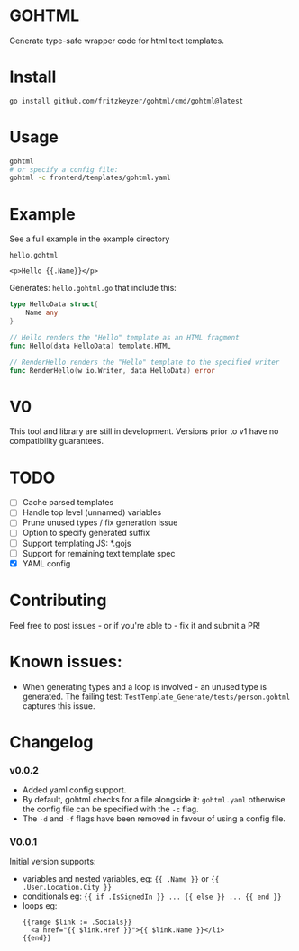 # GOHTML
Generate type-safe wrapper code for html text templates.

# Install
```sh
go install github.com/fritzkeyzer/gohtml/cmd/gohtml@latest
```

# Usage
```sh
gohtml
# or specify a config file:
gohtml -c frontend/templates/gohtml.yaml
```

# Example
See a full example in the example directory

`hello.gohtml`
```gotemplate
<p>Hello {{.Name}}</p>
```

Generates: `hello.gohtml.go` that include this:
```go
type HelloData struct{
	Name any
}

// Hello renders the "Hello" template as an HTML fragment
func Hello(data HelloData) template.HTML

// RenderHello renders the "Hello" template to the specified writer
func RenderHello(w io.Writer, data HelloData) error
```


# V0
This tool and library are still in development.
Versions prior to v1 have no compatibility guarantees.

# TODO
- [ ] Cache parsed templates
- [ ] Handle top level (unnamed) variables
- [ ] Prune unused types / fix generation issue
- [ ] Option to specify generated suffix
- [ ] Support templating JS: *.gojs
- [ ] Support for remaining text template spec
- [x] YAML config

# Contributing
Feel free to post issues - or if you're able to - fix it and submit a PR!

# Known issues:
- When generating types and a loop is involved - an unused type is generated. The failing test: `TestTemplate_Generate/tests/person.gohtml` captures this issue.

# Changelog

### v0.0.2
- Added yaml config support. 
- By default, gohtml checks for a file alongside it: `gohtml.yaml` otherwise the config file can be specified with the `-c` flag.
- The `-d` and `-f` flags have been removed in favour of using a config file. 

### V0.0.1
Initial version supports:
- variables and nested variables, eg: `{{ .Name }}` or `{{ .User.Location.City }}`
- conditionals eg: `{{ if .IsSignedIn }} ... {{ else }} ... {{ end }}`
- loops eg:
    ```gotemplate
    {{range $link := .Socials}}
      <a href="{{ $link.Href }}">{{ $link.Name }}</li>
    {{end}}
    ```
